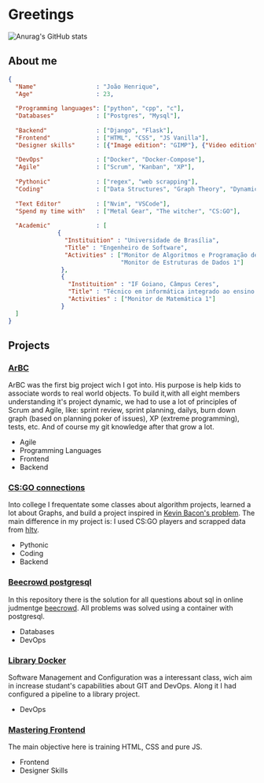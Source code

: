 # Greetings

![Anurag's GitHub stats](https://github-readme-stats.vercel.app/api?username=JoaoHenrique12&show_icons=true&theme=tokyonight)

## About me

```json
{
  "Name"                 : "João Henrique",
  "Age"                  : 23,
  
  "Programming languages": ["python", "cpp", "c"],
  "Databases"            : ["Postgres", "Mysql"],
  
  "Backend"              : ["Django", "Flask"],
  "Frontend"             : ["HTML", "CSS", "JS Vanilla"],
  "Designer skills"      : [{"Image edition": "GIMP"}, {"Video edition": "Kdenlive"}],
  
  "DevOps"               : ["Docker", "Docker-Compose"],
  "Agile"                : ["Scrum", "Kanban", "XP"],
  
  "Pythonic"             : ["regex", "web scrapping"],
  "Coding"               : ["Data Structures", "Graph Theory", "Dynamic Programming", "Design Patterns"],
  
  "Text Editor"          : ["Nvim", "VSCode"],
  "Spend my time with"   : ["Metal Gear", "The witcher", "CS:GO"],
  
  "Academic"             : [
              {
                "Instituition" : "Universidade de Brasília",
                "Title" : "Engenheiro de Software",
                "Activities" : ["Monitor de Algoritmos e Programação de Computadores",
                                "Monitor de Estruturas de Dados 1"]
               },
               {
                 "Instituition" : "IF Goiano, Câmpus Ceres",
                 "Title" : "Técnico em informática integrado ao ensino médio",
                 "Activities" : ["Monitor de Matemática 1"]
               }
  ]
}

```

## Projects

### [ArBC](https://github.com/fga-eps-mds/2019.2-ArBC)

ArBC was the first big project wich I got into. His purpose is help kids to associate words to real world objects.
To build it,with all eight members understanding it's project dynamic, we had to use a lot of principles of Scrum
and Agile, like: sprint review, sprint planning, dailys, burn down graph (based on planning poker of issues),
XP (extreme programming), tests, etc. And of course my git knowledge after that grow a lot.

- Agile
- Programming Languages
- Frontend
- Backend

### [CS:GO connections](https://github.com/projeto-de-algoritmos/Grafos1_csgo_connections)

Into college I frequentate some classes about algorithm projects, learned a lot about Graphs,
and build a project inspired in [Kevin Bacon's problem](https://en.wikipedia.org/wiki/Six_Degrees_of_Kevin_Bacon).
The main difference in my project is: I used CS:GO players and scrapped data from [hltv](https://www.hltv.org/).

- Pythonic
- Coding
- Backend

### [Beecrowd postgresql](https://github.com/JoaoHenrique12/beecrowd_postgresql)

In this repository there is the solution for all questions about sql in online judmentge 
[beecrowd](https://www.beecrowd.com.br/judge/pt/problems/index/9). All problems was solved
using a container with postgresql.

- Databases
- DevOps

### [Library Docker](https://github.com/JoaoHenrique12/library_docker)

Software Management and Configuration was a interessant class, wich aim in increase studant's capabilities
about GIT and DevOps. Along it I had configured a pipeline to a library project. 

- DevOps
### [Mastering Frontend](https://github.com/JoaoHenrique12/mastering_frontend)

The main objective here is training HTML, CSS and pure JS.

- Frontend
- Designer Skills
